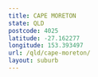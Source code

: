 ```yaml
---
title: CAPE MORETON
state: QLD
postcode: 4025
latitude: -27.162277
longitude: 153.393497
url: /qld/cape-moreton/
layout: suburb
---
```

